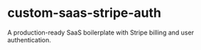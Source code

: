 # custom-saas-stripe-auth
A production-ready SaaS boilerplate with Stripe billing and user authentication.
